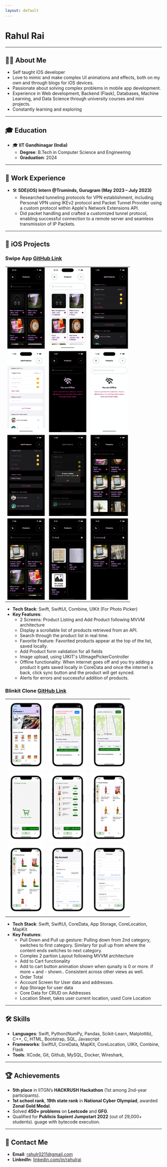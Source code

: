 ```yaml
---
layout: default
---
```

# Rahul Rai

--- 

## 👨‍💻 About Me  
- Self taught iOS developer 
- Love to mimic and make complex UI animations and effects, both on my own and through blogs for iOS devices.
- Passionate about solving complex problems in mobile app development.
- Experience in Web development, Backend (Flask), Databases, Machine Learning, and Data Science through university courses and mini projects.
- Constantly learning and exploring 

---

## 🎓 Education  
- 🎓 **IIT Gandhinagar (India)**  
  - **Degree**: B.Tech in Computer Science and Engineering  
  - **Graduation**: 2024  

---

## 💼 Work Experience  
- 🛠️ **SDE(iOS) Intern @Truminds, Gurugram (May 2023 – July 2023)**  
  - Researched tunneling protocols for VPN establishment, including Personal VPN using IKEv2 protocol and Packet Tunnel Provider using a custom protocol within Apple's Network Extensions API.
  - Did packet handling and crafted a customized tunnel protocol, enabling successful connection to a remote server and seamless transmission of IP Packets.

---

## 📱 iOS Projects  

### **Swipe App** [GitHub Link](https://github.com/RahulRai02/SwipeTakeHomeAssignment)

<table style="width:100%; text-align:center; border-spacing: 20px;">
  <tr>
    <td><img src="assets/img/swipe/DarkMode_HomeView.png" alt="DarkMode_HomeView" style="width: 120px; height: auto;"></td>
    <td><img src="assets/img/swipe/LightMode_HomeView.png" alt="LightMode_HomeView" style="width: 120px; height: auto;"></td>
    <td><img src="assets/img/swipe/DarkMode_AddProductView.png" alt="DarkMode_AddProductView" style="width: 120px; height: auto;"></td>
  </tr>
  <tr>
    <td><img src="assets/img/swipe/LightMode_AddProductView.png" alt="LightMode_AddProductView" style="width: 120px; height: auto;"></td>
    <td><img src="assets/img/swipe/DarkMode_OfflineState.png" alt="DarkMode_OfflineState" style="width: 120px; height: auto;"></td>
    <td><img src="assets/img/swipe/LightMode_OfflineState.png" alt="LightMode_OfflineState" style="width: 120px; height: auto;"></td>
  </tr>
  <tr>
    <td><img src="assets/img/swipe/ProductToSync.png" alt="ProductToSync" style="width: 120px; height: auto;"></td>
    <td><img src="assets/img/swipe/AddedProductWhenOnlineByClick.png" alt="AddedProductWhenOnlineByClick" style="width: 120px; height: auto;"></td>
    <td><img src="assets/img/swipe/ProductAdded.png" alt="ProductAdded" style="width: 120px; height: auto;"></td>
  </tr>
  <tr>
    <td><img src="assets/img/swipe/ProductLiked.png" alt="ProductLiked" style="width: 120px; height: auto;"></td>
    <td><img src="assets/img/swipe/Search by title.png" alt="SearchByTitle" style="width: 120px; height: auto;"></td>
    <td><img src="assets/img/swipe/SearchByType.png" alt="SearchByType" style="width: 120px; height: auto;"></td>
  </tr>
</table>


- **Tech Stack**: Swift, SwiftUI, Combine, UIKit (For Photo Picker)
- **Key Features**:  
  - 2 Screens: Product Listing and Add Product following MVVM architecture
  - Display a scrollable list of products retrieved from an API.
  - Search through the product list in real time.
  - Favorite Feature: Favorited products appear at the top of the list, saved locally.
  - Add Product form validation for all fields
  - Image upload, using UIKIT's UIImagePickerController
  - Offline functionality: When internet goes off and you try adding a product it gets saved locally in CoreData and once the internet is back, click sync button and the product will get synced.
  - Alerts for errors and successful addition of products.

### **Blinkit Clone** [GitHub Link](https://github.com/RahulRai02/BlinkitCloneSwift)

<table>
  <tr>
    <td><img src="assets/img/blinkit/homepage-portrait.png" alt="Main Home Page" style="width: 120px; height: auto;"></td>
    <td><img src="assets/img/blinkit/locationBottomSheet-portrait.png" alt="Location Bottom Sheet (Not enabled)" style="width: 120px; height: auto;"></td>
  <td><img src="assets/img/blinkit/locationBottomSheetLocationEnabled-portrait.png" alt="Location Bottom Sheet (Enabled)" style="width: 120px; height: auto;"></td>
  </tr>
  <tr> 
    <td><img src="assets/img/blinkit/cartEmpty-portrait.png" alt="Order Screen (Empty Cart)" style="width: 120px; height: auto;"></td>
    <td><img src="assets/img/blinkit/cartSectionWithUpdatedTotal-portrait.png" alt="Order Screen (Cart Filled)" style="width: 120px; height: auto;"></td>
    <td><img src="assets/img/blinkit/browseCategories-portrait.png" alt="App Category View (Normal)" style="width: 120px; height: auto;"></td>
  </tr>
  <tr>
    <td><img src="assets/img/blinkit/buttonStateAnimation-portrait.png" alt="App Category View (Items Added)" style="width: 120px; height: auto;"></td>
    <td><img src="assets/img/blinkit/AccountScreen-portrait.png" alt="Account - User" style="width: 120px; height: auto;"></td>
    <td><img src="assets/img/blinkit/accountAddressesScreen-portrait.png" alt="Account - Address" style="width: 120px; height: auto;"></td>
  </tr>
</table>


- **Tech Stack**: Swift, SwiftUI, CoreData, App Storage, CoreLocation, MapKit 
- **Key Features**:  
  - Pull Down and Pull up gesture: Pulling down from 2nd category, switches to first category. Similary for pull up from where the content ends switches to next category. 
  - Complex 2 partion Layout following MVVM architecture
  - Add to Cart functionality
  - Add to cart button animation shown when qunaity is 0 or more. if more + and - shown.. Consistent across other views as well.
  - Order Total
  - Account Screen for User data and addresses.
  - App Storage for user data
  - Core Data for CRUD on Addresses
  - Location Sheet, takes user current location, used Core Location

---

## 🛠️ Skills  
- **Languages**: Swift, Python(NumPy, Pandas, Scikit-Learn, Matplotlib), C++, C, HTML, Bootstrap, SQL, Javascript
- **Frameworks**: SwiftUI, CoreData, MapKit, CoreLocation, UIKit, Combine, Flask
- **Tools**: XCode, Git, Github, MySQL, Docker, Wireshark,   

---

## 🏆 Achievements

- **5th place** in IITGN’s **HACKRUSH Hackathon** (1st among 2nd-year participants).
- **1st school rank**, **19th state rank** in **National Cyber Olympiad**, awarded **Zonal Gold Medal**.
- Solved **450+ problems** on **Leetcode** and **GFG**.
- Qualified for **Publicis Sapient Jumpstart 2022** (out of 29,000+ students).
guage with bytecode execution.  

---

## 📧 Contact Me 
- **Email**: rahulr0211@gmail.com
- **LinkedIn**: [linkedin.com/in/rahulrai](https://www.linkedin.com/in/rahulrai02/)  




